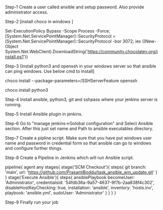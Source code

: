 Step-1
Create a user called ansible and setup password. Also provide administrator access.

Step-2
[install choco in windows ]

Set-ExecutionPolicy Bypass -Scope Process -Force; [System.Net.ServicePointManager]::SecurityProtocol = [System.Net.ServicePointManager]::SecurityProtocol -bor 3072; iex ((New-Object System.Net.WebClient).DownloadString('https://community.chocolatey.org/install.ps1'))

Step-3
[Install python3 and openssh in your windows server so that ansible can ping windows. Use below cmd to install]

choco install --package-parameters=/SSHServerFeature openssh

choco install python3

Step-4
Install ansible, python3, git and sshpass where your jenkins server is running.

Step-5
Install Ansible plugin in jenkins.

Step-6
Go to "manage jenkins->Golobal configuration" and Select Ansible section. After this just set name and Path to ansible executables directory.

Step-7
Create a pipline script. Make sure that you have put windows user name and password in credential form so that ansible can go to windows and configure further things.

Step-8
Create a Pipeline in Jenkins which will run Ansible script.

pipeline{
agent any
stages{
    stage('SCM Checkout'){
        steps{
            git branch: 'main', url: 'https://github.com/PrasantiBoddu/task_ansible_win_update.git'
        }
    }
    stage('Execute Ansible'){
        steps{
            ansiblePlaybook becomeUser: 'Administrator', credentialsId: '54fdb36a-9a57-4637-9f7b-2aa838f4c302', disableHostKeyChecking: true, installation: 'ansible', inventory: 'hosts.inv', playbook: 'ansible.yml', sudoUser: 'Administrator'
        }
    }
}
}

Step-9
Finally run your job
